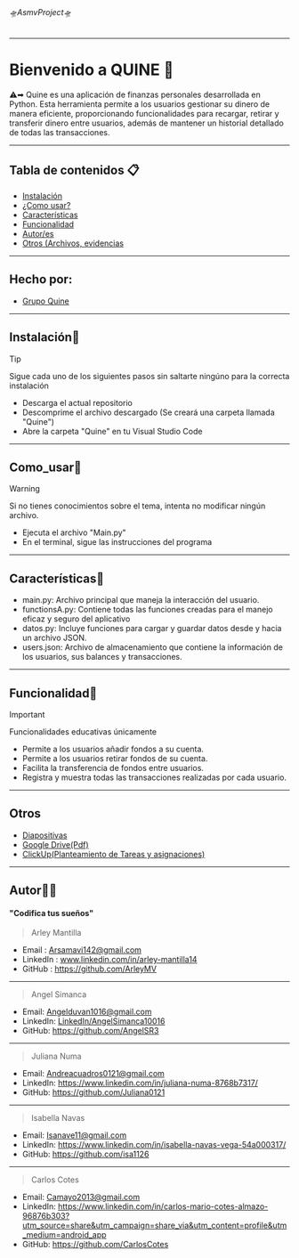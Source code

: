 ###### 🛸AsmvProject🛸

---
# Bienvenido a QUINE 🏁
⚠️➡︎ Quine es una aplicación de finanzas personales desarrollada en Python. Esta herramienta permite a los usuarios gestionar su dinero de manera eficiente, proporcionando funcionalidades para recargar, retirar y transferir dinero entre usuarios, además de mantener un historial detallado de todas las transacciones.

---
## Tabla de contenidos 📋

- [Instalación](#Instalación) 
- [¿Como usar?](#Como_usar) 
- [Características](#Características)
- [Funcionalidad](#Funcionalidad)
- [Autor/es](#Autor)
- [Otros (Archivos, evidencias](#Otros)
---
## Hecho por:
- [Grupo Quine](#Autor)
---
## Instalación📂
> [!TIP]
>Sigue cada uno de los siguientes pasos sin saltarte ningúno para la correcta instalación

- Descarga el actual repositorio
- Descomprime el archivo descargado (Se creará una carpeta llamada "Quine")
- Abre la carpeta "Quine" en tu Visual Studio Code
---
## Como_usar💼
> [!WARNING]
>Si no tienes conocimientos sobre el tema, intenta no modificar ningún archivo.

- Ejecuta el archivo "Main.py"
- En el terminal, sigue las instrucciones del programa
---
## Características🔎
- main.py: Archivo principal que maneja la interacción del usuario.
- functionsA.py: Contiene todas las funciones creadas para el manejo eficaz y seguro del aplicativo
- datos.py: Incluye funciones para cargar y guardar datos desde y hacia un archivo JSON.
- users.json: Archivo de almacenamiento que contiene la información de los usuarios, sus balances y transacciones.

---
## Funcionalidad💭
> [!IMPORTANT]  
> Funcionalidades educativas únicamente
- Permite a los usuarios añadir fondos a su cuenta.
- Permite a los usuarios retirar fondos de su cuenta.
- Facilita la transferencia de fondos entre usuarios.
- Registra y muestra todas las transacciones realizadas por cada usuario.

---
## Otros
- [Diapositivas](https://www.canva.com/design/DAGJfqVsVlc/DmpUVzUeb9W8IRPa5PhPpQ/edit?utm_content=DAGJfqVsVlc&utm_campaign=designshare&utm_medium=link2&utm_source=sharebutton)
- [Google Drive(Pdf)](https://drive.google.com/drive/folders/1sXi1aAtb_C8293Xm2yPUvfS960Erf18p?usp=sharing)
- [ClickUp(Planteamiento de Tareas y asignaciones)](https://app.clickup.com/9013324850/v/li/901304297339)
---
## Autor👨‍💻
#### "Codifica tus sueños"
> Arley Mantilla
- Email : 		Arsamavi142@gmail.com
- LinkedIn : 	www.linkedin.com/in/arley-mantilla14
- GitHub :		https://github.com/ArleyMV
-----
> Angel Simanca
- Email: Angelduvan1016@gmail.com
- LinkedIn: [LinkedIn/AngelSimanca10016](https://www.linkedin.com/in/angel-duvan-simanca-remolina-82544120a)
- GitHub: https://github.com/AngelSR3
-----
> Juliana Numa
- Email: Andreacuadros0121@gmail.com
- LinkedIn: https://www.linkedin.com/in/juliana-numa-8768b7317/
- GitHub: https://github.com/Juliana0121
-----
> Isabella Navas
- Email: Isanave11@gmail.com
- LinkedIn: https://www.linkedin.com/in/isabella-navas-vega-54a000317/
- GitHub: https://github.com/isa1126
-----
> Carlos Cotes
- Email: Camayo2013@gmail.com
- LinkedIn: https://www.linkedin.com/in/carlos-mario-cotes-almazo-96876b303?utm_source=share&utm_campaign=share_via&utm_content=profile&utm_medium=android_app
- GitHub: https://github.com/CarlosCotes


  
